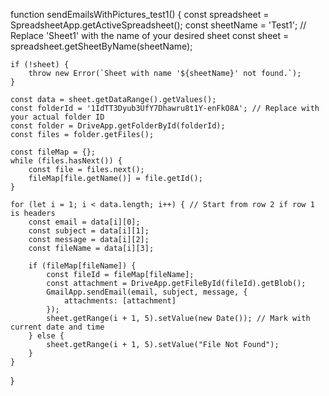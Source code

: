 




function sendEmailsWithPictures_test1() {
    const spreadsheet = SpreadsheetApp.getActiveSpreadsheet();
    const sheetName = 'Test1'; // Replace 'Sheet1' with the name of your desired sheet
    const sheet = spreadsheet.getSheetByName(sheetName);

    if (!sheet) {
        throw new Error(`Sheet with name '${sheetName}' not found.`);
    }

    const data = sheet.getDataRange().getValues();
    const folderId = '1IdTT3Dyub3UfY7Dhawru8t1Y-enFkO8A'; // Replace with your actual folder ID
    const folder = DriveApp.getFolderById(folderId);
    const files = folder.getFiles();

    const fileMap = {};
    while (files.hasNext()) {
        const file = files.next();
        fileMap[file.getName()] = file.getId();
    }

    for (let i = 1; i < data.length; i++) { // Start from row 2 if row 1 is headers
        const email = data[i][0];
        const subject = data[i][1];
        const message = data[i][2];
        const fileName = data[i][3];

        if (fileMap[fileName]) {
            const fileId = fileMap[fileName];
            const attachment = DriveApp.getFileById(fileId).getBlob();
            GmailApp.sendEmail(email, subject, message, {
                attachments: [attachment]
            });
            sheet.getRange(i + 1, 5).setValue(new Date()); // Mark with current date and time
        } else {
            sheet.getRange(i + 1, 5).setValue("File Not Found");
        }
    }
}
